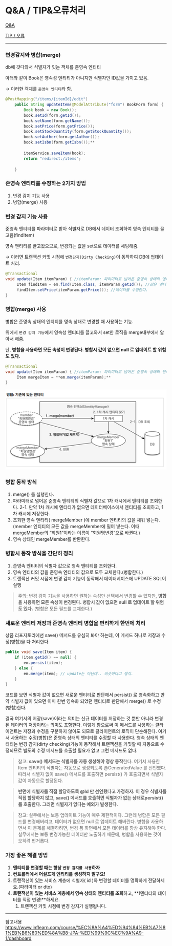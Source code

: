 

# Q&A / TIP&오류처리

[Q&A](https://www.notion.so/Q-A-939fd8e1d9b340c6b7dd87fe477a909d?pvs=21)

[TIP / 오류](https://www.notion.so/TIP-9c30b1f173a14a9e8a29136d587d43a5?pvs=21)

---



### 변경감지와 병합(merge)

db에 갓다와서 식별자가 잇는 객체를 준영속 엔티티

아래와 같이 Book은 영속성 엔티티가 아니지만 식별자인 ID값을 가지고 있음.

→ 이러한 객체를 `준영속 엔티티`라 함.

```java
@PostMapping("/items/{itemId}/edit")
    public String updateItem(@ModelAttribute("form") BookForm form) {
        Book book = new Book();
        book.setId(form.getId());
        book.setName(form.getName());
        book.setPrice(form.getPrice());
        book.setStockQuantity(form.getStockQuantity());
        book.setAuthor(form.getAuthor());
        book.setIsbn(form.getIsbn());**

        itemService.saveItem(book);
        return "redirect:/items";

    }
```

### 준영속 엔티티를 수정하는 2가지 방법

1. 변경 감지 기능 사용
2. 병합(merge) 사용

### 변경 감지 기능 사용

준영속 엔티티를 파라미터로 받아 식별자로 DB에서 데이터 조회하여 영속 엔티티를 끌고옴(findItem)

영속 엔티티를 끌고왔으므로, 변경되는 값을 set으로 데이터를 세팅해줌.

→ 이러면 트랜잭션 커밋 시점에 `변경감지(Dirty Checking)`이 동작하여 DB에 업데이트 처리.

```java
@Transactional
void update(Item itemParam) { //itemParam: 파리미터로 넘어온 준영속 상태의 엔티티
	 Item findItem = em.find(Item.class, itemParam.getId()); //같은 엔티티를 조회한다.
	 findItem.setPrice(itemParam.getPrice()); //데이터를 수정한다.
}
```

### 병합(merge) 사용

병합은 준영속 상태의 엔티티를 영속 상태로 변경할 때 사용하는 기능.

위에서 `변경 감지 기능`에서 영속성 엔티티를 끌고와서 set한 로직을 merge내부에서 알아서 해줌.

단, **병합을 사용하면 모든 속성이 변경된다. 병합시 값이 없으면 null 로 업데이트 할 위험도 있다.** 

```java
@Transactional
void update(Item itemParam) { //itemParam: 파리미터로 넘어온 준영속 상태의 엔티티
	 Item mergeItem = **em.merge(itemParam);**
}
```

<img src="img/image-20.png" width="600" height="250" />

### 병합 동작 방식

1. merge() 를 실행한다.
2. 파라미터로 넘어온 준영속 엔티티의 식별자 값으로 1차 캐시에서 엔티티를 조회한다.
   2-1. 만약 1차 캐시에 엔티티가 없으면 데이터베이스에서 엔티티를 조회하고, 1차 캐시에 저장한다.
3. 조회한 영속 엔티티( mergeMember )에 member 엔티티의 값을 채워 넣는다. (member 엔티티의 모든 값을 mergeMember에 밀어 넣는다. 이때 mergeMember의 “회원1”이라는 이름이 “회원명변경”으로 바뀐다.)
4. 영속 상태인 mergeMember를 반환한다.

### 병합시 동작 방식을 간단히 정리

1. 준영속 엔티티의 식별자 값으로 영속 엔티티를 조회한다.
2. 영속 엔티티의 값을 준영속 엔티티의 값으로 모두 교체한다.(병합한다.)
3. 트랜잭션 커밋 시점에 변경 감지 기능이 동작해서 데이터베이스에 UPDATE SQL이 실행

> 주의: 변경 감지 기능을 사용하면 원하는 속성만 선택해서 변경할 수 있지만, **병합을 사용하면 모든 속성이 변경된다. 병합시 값이 없으면 null 로 업데이트 할 위험도 있다.** (병합은 모든 필드를 교체한다.)
> 

### 새로운 엔티티 저장과 준영속 엔티티 병합을 편리하게 한번에 처리

상품 리포지토리에선 save() 메서드를 유심히 봐야 하는데, 이 메서드 하나로 저장과 수정(병합)을 다 처리한다. 

```java
public void save(Item item) {
    if (item.getId() == null) {
        em.persist(item);
    } else {
        em.merge(item); // update는 아닌데.. 비슷하다고 생각.
    }
}
```

코드를 보면 식별자 값이 없으면 새로운 엔티티로 판단해서 persist() 로 영속화하고 만약 식별자
값이 있으면 이미 한번 영속화 되었던 엔티티로 판단해서 merge() 로 수정(병합)한다. 

결국 여기서의 저장(save)이라는 의미는 신규 데이터를 저장하는 것 뿐만 아니라 변경된 데이터의 저장이라는 의미도 포함한다.
이렇게 함으로써 이 메서드를 사용하는 클라이언트는 저장과 수정을 구분하지 않아도 되므로 클라이언트의 로직이 단순해진다.
여기서 사용하는 수정(병합)은 준영속 상태의 엔티티를 수정할 때 사용한다. 영속 상태의 엔티티는 변경 감지(dirty checking)기능이 동작해서 트랜잭션을 커밋할 때 자동으로 수정되므로 별도의 수정 메서드를 호출할 필요가 없고 그런 메서드도 없다.

> 참고: **save() 메서드는 식별자를 자동 생성해야 정상 동작**한다. 여기서 사용한 Item 엔티티의 식별자는 자동으로 생성되도록 @GeneratedValue 를 선언했다. 따라서 식별자 없이 save() 메서드를 호출하면 persist() 가 호출되면서 식별자 값이 자동으로 할당된다.
> 

> **반면에 식별자를 직접 할당하도록 @Id 만 선언했다고 가정하자. 이 경우 식별자를 직접 할당하지 않고, save() 메서드를 호출하면 식별자가 없는 상태로persist() 를 호출한다. 그러면 식별자가 없다는 예외가 발생한다.**
> 

> 참고: 실무에서는 보통 업데이트 기능이 매우 제한적이다. 그런데 병합은 모든 필드를 변경해버리고, 데이터가 없으면 null 로 업데이트 해버린다. 병합을 사용하면서 이 문제를 해결하려면, 변경 폼 화면에서 모든 데이터를 항상 유지해야 한다. 실무에서는 보통 변경가능한 데이터만 노출하기 때문에, 병합을 사용하는 것이 오히려 번거롭다.
> 

### 가장 좋은 해결 방법

1. **엔티티를 변경할 때는 항상 `변경 감지를 사용`하자**
2. **컨트롤러에서 어설프게 엔티티를 생성하지 말구요!**
3. 트랜잭션이 있는 서비스 계층에 식별자( id )와 변경할 데이터를 명확하게 전달하세요.(파라미터 or dto)
4. **트랜잭션이 있는 서비스 계층에서 영속 상태의 엔티티를 조회**하고, **!엔티티의 데이터를 직접 변경!**하세요.
    1. 트랜잭션 커밋 시점에 변경 감지가 실행됩니다.

---

참고내용
https://www.inflearn.com/course/%EC%8A%A4%ED%94%84%EB%A7%81%EB%B6%80%ED%8A%B8-JPA-%ED%99%9C%EC%9A%A9-1/dashboard